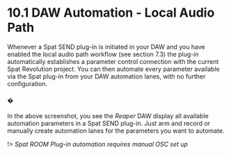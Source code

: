 # 10.1 DAW Automation - Local Audio Path 

Whenever a Spat SEND plug-in is initiated in your DAW and you have enabled the
local audio path workflow (see section 7.3) the plug-in automatically establishes a
parameter control connection with the current Spat Revolution project. You can
then automate every parameter available via the Spat plug-in from your DAW automation lanes, with no further configuration.

#### �

In the above screenshot, you see the _Reaper_ DAW display all available automation
parameters in a Spat SEND plug-in. Just arm and record or manually create automation lanes for the parameters you want to automate.

!> _Spat ROOM Plug-in automation requires manual OSC set up_

